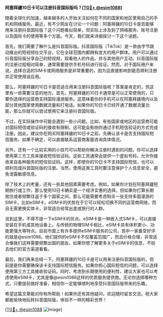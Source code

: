 **阿塞拜疆10日卡可以注册抖音国际版吗？[[TG💪+ @esim1088](https://t.me/s/esim1088)]**

随着全球化的加速，越来越多的人开始关注如何在不同的国家和地区使用自己的手机和网络服务。最近，有不少网友在讨论一个问题：阿塞拜疆的10日卡是否能够用来注册抖音国际版？这个问题看似简单，但实际上涉及到了网络服务、账号注册以及国际卡的使用等多个方面。今天，我们就来详细探讨一下这个话题。

首先，我们需要了解什么是抖音国际版。抖音国际版（TikTok）是一款由字节跳动推出的短视频社交平台，它在全球范围内都拥有庞大的用户群体。用户可以通过抖音国际版分享自己的短视频，观看他人的作品，并与其他用户互动。抖音国际版的注册过程相对简单，通常需要提供手机号码进行验证。然而，对于国际用户来说，选择合适的SIM卡或网络服务是非常重要的，因为这直接影响到能否顺利注册并正常使用该应用。

那么，阿塞拜疆的10日卡是否适合用来注册抖音国际版呢？答案是肯定的，但这里有一些需要注意的地方。首先，阿塞拜疆的10日卡通常是可以正常使用的，只要你选择的运营商支持国际漫游服务。这意味着你的手机可以在阿塞拜疆境内以及部分其他国家使用数据流量和打电话。如果你的10日卡已经开通了数据流量功能，那么你就可以尝试使用它来注册抖音国际版。

不过，在实际操作中可能会遇到一些小问题。比如，有些国家或地区的运营商可能对国际短信或验证码的接收有限制，这可能会影响你通过手机短信验证的方式完成注册。因此，建议你在购买阿塞拜疆的10日卡之前，先确认该卡是否支持国际短信服务。如果不确定，可以直接联系运营商客服咨询具体情况。

另外，还有一个比较实用的小技巧可以帮助你解决注册时遇到的问题。你可以选择使用第三方工具来接收短信验证码。这些工具通常会提供一个虚拟号码，允许你接收来自各种服务的短信验证码。这样，即使你的10日卡不支持国际短信，也可以顺利完成抖音国际版的注册。当然，使用这类工具时要注意保护个人信息安全，避免泄露敏感信息。

除了技术上的考量，还有一些其他因素需要考虑。例如，如果你计划在阿塞拜疆短期旅行或工作，那么使用10日卡确实是一个经济实惠的选择。但如果你打算长期居住或者频繁往返于多个国家之间，那么可能需要考虑购买一张支持多国漫游的SIM卡，比如eSIM卡。eSIM卡的优势在于它可以轻松切换不同的运营商网络，而且无需更换实体卡，非常适合经常出差或旅行的人群。

说到这里，不得不提一下eSIM卡的优点。eSIM卡是一种嵌入式SIM卡，可以直接安装在手机或其他设备上。与传统的物理SIM卡相比，eSIM卡具有体积更小、功能更强大等特点。目前市面上有许多提供eSIM卡服务的公司，其中一家备受好评的就是@esim1088。他们提供的eSIM卡不仅覆盖范围广，而且价格合理，非常适合像我们这样需要频繁出国的朋友。如果你想了解更多关于eSIM卡的信息，不妨去他们的官方渠道看看。

最后，我们再来总结一下。阿塞拜疆的10日卡是可以用来注册抖音国际版的，但前提是你需要确保该卡支持国际短信服务。如果你担心国际短信的问题，可以选择使用第三方工具接收验证码。同时，考虑到长期使用的便利性，建议大家也可以考虑使用eSIM卡，尤其是像@esim1088这样的优质服务提供商。无论你选择哪种方式，只要提前做好准备，相信你一定能够顺利地享受抖音国际版带来的乐趣。

希望这篇文章能对你有所帮助！如果你还有其他疑问，欢迎随时留言交流。祝大家都能愉快地玩转抖音国际版，体验不一样的精彩世界！

[[TG💪+ @esim1088](https://t.me/s/esim1088) ![Image](https://i.postimg.cc/4NQfJmqS/Snipaste-2025-05-13-00-14-12.png)]